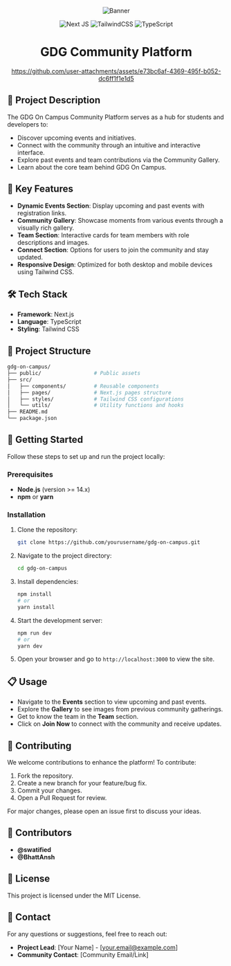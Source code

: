 <div align="center">

![Banner](https://github.com/user-attachments/assets/6abbd19d-dc18-4706-8b06-ef4eea17bbd7)

![Next JS](https://img.shields.io/badge/Next-black?style=for-the-badge&logo=next.js&logoColor=white)
![TailwindCSS](https://img.shields.io/badge/tailwindcss-%2338B2AC.svg?style=for-the-badge&logo=tailwind-css&logoColor=white)
![TypeScript](https://img.shields.io/badge/typescript-%23007ACC.svg?style=for-the-badge&logo=typescript&logoColor=white)

<h1 align="center"> GDG Community Platform </h1>

https://github.com/user-attachments/assets/e73bc6af-4369-495f-b052-dc6ff1f1e1d5
</div>

## 📌 Project Description

The GDG On Campus Community Platform serves as a hub for students and developers to:

- Discover upcoming events and initiatives.
- Connect with the community through an intuitive and interactive interface.
- Explore past events and team contributions via the Community Gallery.
- Learn about the core team behind GDG On Campus.



## 🌟 Key Features

- **Dynamic Events Section**: Display upcoming and past events with registration links.
- **Community Gallery**: Showcase moments from various events through a visually rich gallery.
- **Team Section**: Interactive cards for team members with role descriptions and images.
- **Connect Section**: Options for users to join the community and stay updated.
- **Responsive Design**: Optimized for both desktop and mobile devices using Tailwind CSS.

## 🛠️ Tech Stack

- **Framework**: Next.js
- **Language**: TypeScript
- **Styling**: Tailwind CSS

## 📂 Project Structure

```bash
gdg-on-campus/
├── public/                 # Public assets
├── src/                    
│   ├── components/         # Reusable components
│   ├── pages/              # Next.js pages structure
│   ├── styles/             # Tailwind CSS configurations
│   └── utils/              # Utility functions and hooks
├── README.md
└── package.json
```

## 🚀 Getting Started

Follow these steps to set up and run the project locally:

### Prerequisites

- **Node.js** (version >= 14.x)
- **npm** or **yarn**

### Installation

1. Clone the repository:

   ```bash
   git clone https://github.com/yourusername/gdg-on-campus.git
   ```

2. Navigate to the project directory:

   ```bash
   cd gdg-on-campus
   ```

3. Install dependencies:

   ```bash
   npm install
   # or
   yarn install
   ```

4. Start the development server:

   ```bash
   npm run dev
   # or
   yarn dev
   ```

5. Open your browser and go to `http://localhost:3000` to view the site.

## 📋 Usage

- Navigate to the **Events** section to view upcoming and past events.
- Explore the **Gallery** to see images from previous community gatherings.
- Get to know the team in the **Team** section.
- Click on **Join Now** to connect with the community and receive updates.

## 🤝 Contributing

We welcome contributions to enhance the platform! To contribute:

1. Fork the repository.
2. Create a new branch for your feature/bug fix.
3. Commit your changes.
4. Open a Pull Request for review.

For major changes, please open an issue first to discuss your ideas.

## 👥 Contributors

- **@swatified**
- **@BhattAnsh**

## 📝 License

This project is licensed under the MIT License.

## 📧 Contact

For any questions or suggestions, feel free to reach out:

- **Project Lead**: [Your Name] - [your.email@example.com]
- **Community Contact**: [Community Email/Link]
